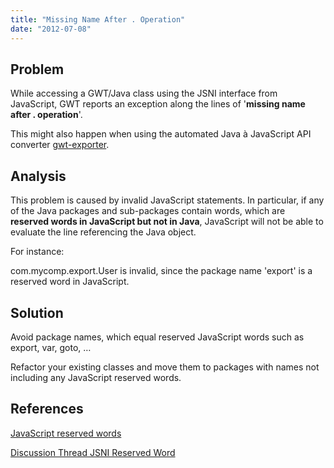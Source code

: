 ```yaml
---
title: "Missing Name After . Operation"
date: "2012-07-08"
---
```


## Problem

While accessing a GWT/Java class using the JSNI interface from JavaScript, GWT reports an exception along the lines of '**missing name after . operation**'.

This might also happen when using the automated Java à JavaScript API converter [gwt-exporter](http://code.google.com/p/gwt-exporter/).

## Analysis

This problem is caused by invalid JavaScript statements. In particular, if any of the Java packages and sub-packages contain words, which are **reserved words in JavaScript but not in Java**, JavaScript will not be able to evaluate the line referencing the Java object.

For instance:

com.mycomp.export.User is invalid, since the package name 'export' is a reserved word in JavaScript.

## Solution

Avoid package names, which equal reserved JavaScript words such as export, var, goto, …

Refactor your existing classes and move them to packages with names not including any JavaScript reserved words.

## References

[JavaScript reserved words](http://www.javascripter.net/faq/reserved.htm)

[Discussion Thread JSNI Reserved Word](http://comments.gmane.org/gmane.org.google.gwt/49488)
